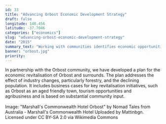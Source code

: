 ```yaml
---
id: 33
title: "Advancing Orbost Economic Development Strategy"
draft: false
longitude: 148.456
latitude: -37.7046
categories: ["economics"]
slug: "advancing-orbost-economic-development-strategy"
date: "2015"
summary_text: "Working with communities identifies economic opportunities in growth industries"
banner: "orbost.jpg"
priority:
---
```


In partnership with the Orbost community, we have developed a plan for the economic revitalisation of Orbost and surrounds. The plan addresses the effect of industry changes, particularly forestry, and the declining population. It includes business cases for key revitalisation initiatives, such as&nbsp;Orbost as an aged friendly town, tourism opportunities and agribusiness&nbsp;and is based on substantial community input.&nbsp;<br><br><span class="wysiwyg-color-silver">Image: "Marshall's Commonwealth Hotel Orbost" by Nomad Tales from Australia - Marshall's Commonwealth Hotel Uploaded by Mattinbgn. Licensed under CC BY-SA 2.0 via Wikimedia Commons&nbsp;</span><p></p>
